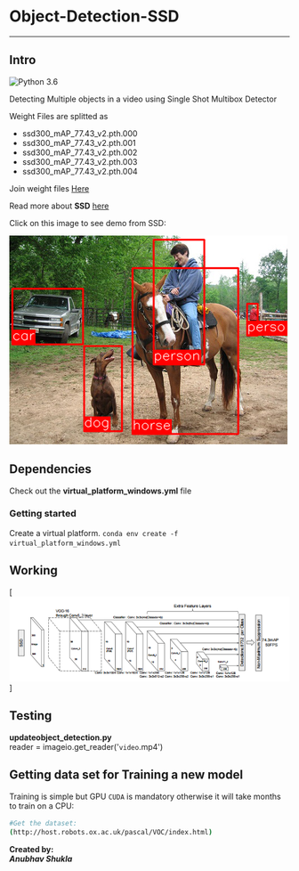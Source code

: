 # Object-Detection-SSD
<hr>


## Intro

![Python 3.6](https://img.shields.io/badge/Python-3.6-green.svg)


Detecting Multiple objects in a video using Single Shot Multibox Detector

Weight Files are splitted as
<ul>
    <li>ssd300_mAP_77.43_v2.pth.000</li>
    <li>ssd300_mAP_77.43_v2.pth.001</li>
    <li>ssd300_mAP_77.43_v2.pth.002</li>
    <li>ssd300_mAP_77.43_v2.pth.003</li>
    <li>ssd300_mAP_77.43_v2.pth.004</li>
</ul>

Join weight files [Here](http://pinetools.com/join-files)

Read more about <b>SSD</b> [here](hhttps://arxiv.org/pdf/1512.02325.pdf)


Click on this image to see demo from SSD:

[![img](prev.png)](http://i.imgur.com/EyZZKAA.gif)

## Dependencies

Check out the <b>virtual_platform_windows.yml</b> file

### Getting started

Create a virtual platform.
    ```
    conda env create -f virtual_platform_windows.yml
    ```

## Working
[![img](working.png)]

## Testing

**updateobject_detection.py**
</br>reader = imageio.get_reader('`video`.mp4')



##  Getting data set for Training a new model

Training is simple but GPU `CUDA` is mandatory otherwise it will take months to train on a CPU:

```bash
#Get the dataset:
(http://host.robots.ox.ac.uk/pascal/VOC/index.html)
```

<b>Created by:</b><br><i><b>Anubhav Shukla</b></i>
